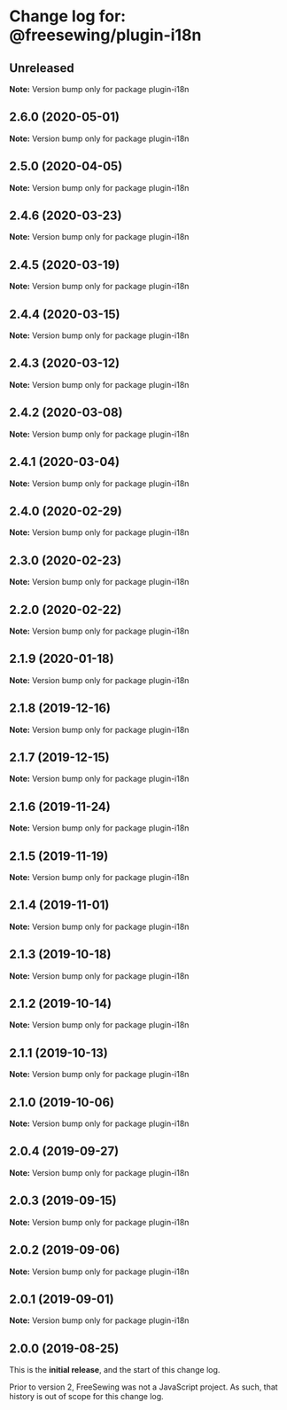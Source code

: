 # Change log for: @freesewing/plugin-i18n

## Unreleased

**Note:** Version bump only for package plugin-i18n

## 2.6.0 (2020-05-01)

**Note:** Version bump only for package plugin-i18n

## 2.5.0 (2020-04-05)

**Note:** Version bump only for package plugin-i18n

## 2.4.6 (2020-03-23)

**Note:** Version bump only for package plugin-i18n

## 2.4.5 (2020-03-19)

**Note:** Version bump only for package plugin-i18n

## 2.4.4 (2020-03-15)

**Note:** Version bump only for package plugin-i18n

## 2.4.3 (2020-03-12)

**Note:** Version bump only for package plugin-i18n

## 2.4.2 (2020-03-08)

**Note:** Version bump only for package plugin-i18n

## 2.4.1 (2020-03-04)

**Note:** Version bump only for package plugin-i18n

## 2.4.0 (2020-02-29)

**Note:** Version bump only for package plugin-i18n

## 2.3.0 (2020-02-23)

**Note:** Version bump only for package plugin-i18n

## 2.2.0 (2020-02-22)

**Note:** Version bump only for package plugin-i18n

## 2.1.9 (2020-01-18)

**Note:** Version bump only for package plugin-i18n

## 2.1.8 (2019-12-16)

**Note:** Version bump only for package plugin-i18n

## 2.1.7 (2019-12-15)

**Note:** Version bump only for package plugin-i18n

## 2.1.6 (2019-11-24)

**Note:** Version bump only for package plugin-i18n

## 2.1.5 (2019-11-19)

**Note:** Version bump only for package plugin-i18n

## 2.1.4 (2019-11-01)

**Note:** Version bump only for package plugin-i18n

## 2.1.3 (2019-10-18)

**Note:** Version bump only for package plugin-i18n

## 2.1.2 (2019-10-14)

**Note:** Version bump only for package plugin-i18n

## 2.1.1 (2019-10-13)

**Note:** Version bump only for package plugin-i18n

## 2.1.0 (2019-10-06)

**Note:** Version bump only for package plugin-i18n

## 2.0.4 (2019-09-27)

**Note:** Version bump only for package plugin-i18n

## 2.0.3 (2019-09-15)

**Note:** Version bump only for package plugin-i18n

## 2.0.2 (2019-09-06)

**Note:** Version bump only for package plugin-i18n

## 2.0.1 (2019-09-01)

**Note:** Version bump only for package plugin-i18n

## 2.0.0 (2019-08-25)

This is the **initial release**, and the start of this change log.

Prior to version 2, FreeSewing was not a JavaScript project.
As such, that history is out of scope for this change log.
